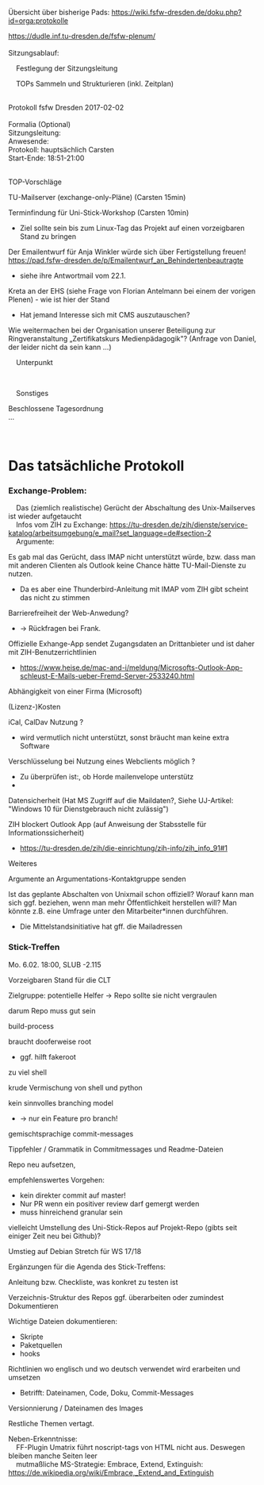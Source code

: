 Übersicht über bisherige Pads:
<https://wiki.fsfw-dresden.de/doku.php?id=orga:protokolle>  
  
<https://dudle.inf.tu-dresden.de/fsfw-plenum/>  
   
Sitzungsablauf:  
  
    Festlegung der Sitzungsleitung  
  
    TOPs Sammeln und Strukturieren (inkl. Zeitplan)  
  
   
Protokoll fsfw Dresden 2017-02-02  
   
Formalia (Optional)  
Sitzungsleitung:   
Anwesende:   
Protokoll: hauptsächlich Carsten  
Start-Ende: 18:51-21:00  
  
  
   
TOP-Vorschläge  
  

TU-Mailserver (exchange-only-Pläne) (Carsten 15min)

Terminfindung für Uni-Stick-Workshop (Carsten 10min)

-   Ziel sollte sein bis zum Linux-Tag das Projekt auf einen
    vorzeigbaren Stand zu bringen

Der Emailentwurf für Anja Winkler würde sich über Fertigstellung freuen!
<https://pad.fsfw-dresden.de/p/Emailentwurf_an_Behindertenbeautragte>

-   siehe ihre Antwortmail vom 22.1.

Kreta an der EHS (siehe Frage von Florian Antelmann bei einem der
vorigen Plenen) - wie ist hier der Stand

-   Hat jemand Interesse sich mit CMS auszutauschen?

Wie weitermachen bei der Organisation unserer Beteiligung zur
Ringveranstaltung „Zertifikatskurs Medienpädagogik"? (Anfrage von
Daniel, der leider nicht da sein kann …)

  
    Unterpunkt  
  
       
  
    Sonstiges  
  
  
Beschlossene Tagesordnung  
...  
   
   

Das tatsächliche Protokoll
==========================

  
  

### Exchange-Problem:

    Das (ziemlich realistische) Gerücht der Abschaltung des
Unix-Mailserves ist wieder aufgetaucht  
    Infos vom ZIH zu Exchange:
<https://tu-dresden.de/zih/dienste/service-katalog/arbeitsumgebung/e_mail?set_language=de#section-2>  
    Argumente:  

Es gab mal das Gerücht, dass IMAP nicht unterstützt würde, bzw. dass man
mit anderen Clienten als Outlook keine Chance hätte TU-Mail-Dienste zu
nutzen.

-   Da es aber eine Thunderbird-Anleitung mit IMAP vom ZIH gibt scheint
    das nicht zu stimmen

Barrierefreiheit der Web-Anwedung?

-   -\> Rückfragen bei Frank.

Offizielle Exhange-App sendet Zugangsdaten an Drittanbieter und ist
daher mit ZIH-Benutzerrichtlinien

-   <https://www.heise.de/mac-and-i/meldung/Microsofts-Outlook-App-schleust-E-Mails-ueber-Fremd-Server-2533240.html>

Abhängigkeit von einer Firma (Microsoft) 

(Lizenz-)Kosten

iCal, CalDav Nutzung ?

-   wird vermutlich nicht unterstützt, sonst bräucht man keine extra
    Software

Verschlüsselung bei Nutzung eines Webclients möglich ?

-   Zu überprüfen ist:, ob Horde mailenvelope unterstütz
-     

Datensicherheit (Hat MS Zugriff auf die Maildaten?, Siehe UJ-Artikel:
"Windows 10 für Dienstgebrauch nicht zulässig")

ZIH blockert Outlook App (auf Anweisung der Stabsstelle für
Informationssicherheit)

-   <https://tu-dresden.de/zih/die-einrichtung/zih-info/zih_info_91#1>

  
Weiteres   

Argumente an Argumentations-Kontaktgruppe senden

Ist das geplante Abschalten von Unixmail schon offiziell? Worauf kann
man sich ggf. beziehen, wenn man mehr Öffentlichkeit herstellen will?
Man könnte z.B. eine Umfrage unter den Mitarbeiter\*innen durchführen.

-   Die Mittelstandsinitiative hat gff. die Mailadressen

  

### Stick-Treffen

Mo. 6.02. 18:00, SLUB -2.115

Vorzeigbaren Stand für die CLT 

Zielgruppe: potentielle Helfer -\> Repo sollte sie nicht vergraulen

darum Repo muss gut sein

build-process

braucht dooferweise root

-   ggf. hilft fakeroot

zu viel shell

krude Vermischung von shell und python

kein sinnvolles branching model

-   -\> nur ein Feature pro branch!

gemischtsprachige commit-messages

Tippfehler / Grammatik in Commitmessages und Readme-Dateien

Repo neu aufsetzen,

empfehlenswertes Vorgehen: 

-   kein direkter commit auf master!
-   Nur PR wenn ein positiver review darf gemergt werden
-   muss hinreichend granular sein

vielleicht Umstellung des Uni-Stick-Repos auf Projekt-Repo (gibts seit
einiger Zeit neu bei Github)?

Umstieg auf Debian Stretch für WS 17/18

  
Ergänzungen für die Agenda des Stick-Treffens:  

Anleitung bzw. Checkliste, was konkret zu testen ist

Verzeichnis-Struktur des Repos ggf. überarbeiten oder zumindest
Dokumentieren

Wichtige Dateien dokumentieren:

-   Skripte
-   Paketquellen
-   hooks

Richtlinien wo englisch und wo deutsch verwendet wird erarbeiten und
umsetzen

-   Betrifft: Dateinamen, Code, Doku, Commit-Messages

Versionnierung / Dateinamen des Images

  
Restliche Themen vertagt.  
  
Neben-Erkenntnisse:  
    FF-Plugin Umatrix führt noscript-tags von HTML nicht aus. Deswegen
bleiben manche Seiten leer  
    mutmaßliche MS-Strategie: Embrace, Extend, Extinguish:
<https://de.wikipedia.org/wiki/Embrace,_Extend_and_Extinguish>  
  
  
  
  
  
  
  

